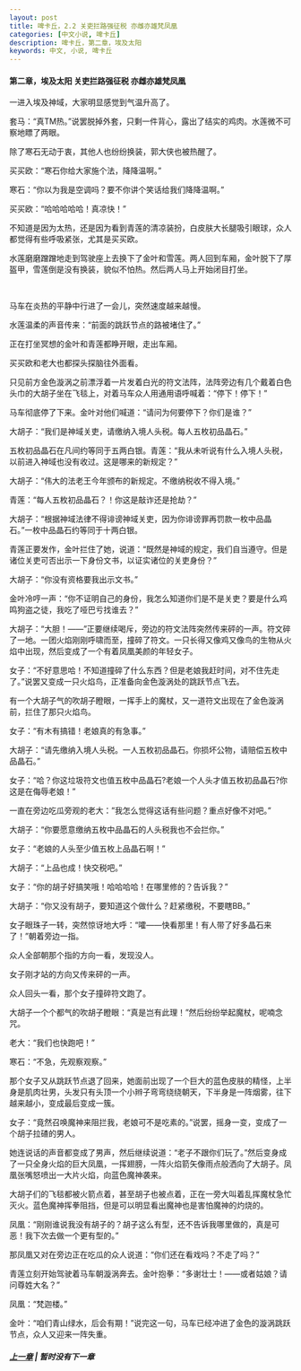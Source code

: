 ```yaml
---
layout: post
title: 啤卡丘，2.2 关吏拦路强征税 亦雌亦雄梵凤凰
categories: [中文小说, 啤卡丘]
description: 啤卡丘，第二章，埃及太阳
keywords: 中文, 小说, 啤卡丘
---
```


#### 第二章，埃及太阳 关吏拦路强征税 亦雌亦雄梵凤凰

一进入埃及神域，大家明显感觉到气温升高了。

套马：“真TM热。”说罢脱掉外套，只剩一件背心，露出了结实的鸡肉。水莲微不可察地瞟了两眼。

除了寒石无动于衷，其他人也纷纷换装，郭大侠也被热醒了。

买买欧：“寒石你给大家施个法，降降温啊。”

寒石：“你以为我是空调吗？要不你讲个笑话给我们降降温啊。”

买买欧：“哈哈哈哈哈！真凉快！”

不知道是因为太热，还是因为看到青莲的清凉装扮，白皮肤大长腿吸引眼球，众人都觉得有些呼吸紧张，尤其是买买欧。

水莲磨磨蹭蹭地走到驾驶座上去换下了金叶和雪莲。两人回到车厢，金叶脱下了厚盔甲，雪莲倒是没有换装，貌似不怕热。然后两人马上开始闭目打坐。

<br>

马车在炎热的平静中行进了一会儿，突然速度越来越慢。

水莲温柔的声音传来：“前面的跳跃节点的路被堵住了。”

正在打坐冥想的金叶和青莲都睁开眼，走出车厢。

买买欧和老大也都探头探脑往外面看。

只见前方金色漩涡之前漂浮着一片发着白光的符文法阵，法阵旁边有几个戴着白色头巾的大胡子坐在飞毯上，对着马车众人用通用语呼喊着：“停下！停下！”

马车彻底停了下来。金叶对他们喊道：“请问为何要停下？你们是谁？”

大胡子：“我们是神域关吏，请缴纳入境人头税。每人五枚初品晶石。”

五枚初品晶石在凡间约等同于五两白银。青莲：“我从未听说有什么入境人头税，以前进入神域也没有收过。这是哪来的新规定？”

大胡子：“伟大的法老王今年颁布的新规定。不缴纳税收不得入境。”

青莲：“每人五枚初品晶石？！你这是敲诈还是抢劫？”

大胡子：“根据神域法律不得诽谤神域关吏，因为你诽谤罪再罚款一枚中品晶石。”一枚中品晶石约等同于十两白银。

青莲正要发作，金叶拦住了她，说道：“既然是神域的规定，我们自当遵守。但是诸位关吏可否出示一下身份文书，以证实诸位的关吏身份？”

大胡子：“你没有资格要我出示文书。”

金叶冷哼一声：“你不证明自己的身份，我怎么知道你们是不是关吏？要是什么鸡鸣狗盗之徒，我吃了哑巴亏找谁去？”

大胡子：“大胆！——”正要继续喝斥，旁边的符文法阵突然传来砰的一声。符文碎了一地。一团火焰刚刚呼啸而至，撞碎了符文。一只长得又像鸡又像鸟的生物从火焰中出现，然后变成了一个有着凤凰美颜的年轻女子。

女子：“不好意思哈！不知道撞碎了什么东西？但是老娘我赶时间，对不住先走了。”说罢又变成一只火焰鸟，正准备向金色漩涡处的跳跃节点飞去。

有一个大胡子气的吹胡子瞪眼，一挥手上的魔杖，又一道符文出现在了金色漩涡前，拦住了那只火焰鸟。

女子：“有木有搞错！老娘真的有急事。”

大胡子：“请先缴纳入境人头税。一人五枚初品晶石。你损坏公物，请赔偿五枚中品晶石。”

女子：“哈？你这垃圾符文也值五枚中品晶石?老娘一个人头才值五枚初品晶石?你这是在侮辱老娘！”

一直在旁边吃瓜旁观的老大：”我怎么觉得这话有些问题？重点好像不对吧。”

大胡子：“你要愿意缴纳五枚中品晶石的人头税我也不会拦你。”

女子：“老娘的人头至少值五枚上品晶石啊！”

大胡子：“上品也成！快交税吧。”

女子：“你的胡子好搞笑哦！哈哈哈哈！在哪里修的？告诉我？”

大胡子：“你又没有胡子，要知道这个做什么？赶紧缴税，不要瞎BB。”

女子眼珠子一转，突然惊讶地大呼：“嚯——快看那里！有人带了好多晶石来了！”朝着旁边一指。

众人全部朝那个指的方向一看，发现没人。

女子刚才站的方向又传来砰的一声。

众人回头一看，那个女子撞碎符文跑了。

大胡子一个个都气的吹胡子瞪眼：“真是岂有此理！”然后纷纷举起魔杖，呢喃念咒。

老大：“我们也快跑吧！”

寒石：“不急，先观察观察。”

那个女子又从跳跃节点退了回来，她面前出现了一个巨大的蓝色皮肤的精怪，上半身是肌肉壮男，头发只有头顶一个小辫子弯弯绕绕朝天，下半身是一阵烟雾，往下越来越小，变成最后变成一簇。

女子：“竟然召唤魔神来阻拦我，老娘可不是吃素的。”说罢，摇身一变，变成了一个胡子拉碴的男人。

她连说话的声音都变成了男声，然后继续说道：“老子不跟你们玩了。”然后变身成了一只全身火焰的巨大凤凰，一挥翅膀，一阵火焰箭矢像雨点般洒向了大胡子。凤凰张嘴怒喷出一大片火焰，向蓝色魔神袭来。

大胡子们的飞毯都被火箭点着，甚至胡子也被点着，正在一旁大叫着乱挥魔杖急忙灭火。蓝色魔神挥拳阻挡，但是可以明显看出魔神也是害怕魔神的灼烧的。

凤凰：“刚刚谁说我没有胡子的？胡子这么有型，还不告诉我哪里做的，真是可恶！我下次去做一个更有型的。”

那凤凰又对在旁边正在吃瓜的众人说道：“你们还在看戏吗？不走了吗？”

青莲立刻开始驾驶着马车朝漩涡奔去。金叶抱拳：“多谢壮士！——或者姑娘？请问尊姓大名？”

凤凰：“梵迦楼。”

金叶：“咱们青山绿水，后会有期！”说完这一句，马车已经冲进了金色的漩涡跳跃节点，众人又迎来一阵失重。

##### [上一章](/2020/03/25/Pikaqiu-2-2/) | 暂时没有下一章